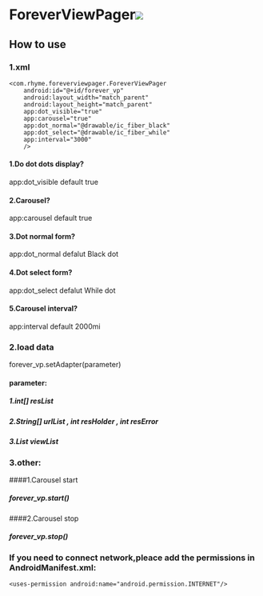 # ForeverViewPager[![](https://jitpack.io/v/rhylme/ForeverViewPager.svg)](https://jitpack.io/#rhylme/ForeverViewPager)
## How to use
### 1.xml
    <com.rhyme.foreverviewpager.ForeverViewPager
        android:id="@+id/forever_vp"
        android:layout_width="match_parent"
        android:layout_height="match_parent"
        app:dot_visible="true"
        app:carousel="true"
        app:dot_normal="@drawable/ic_fiber_black"
        app:dot_select="@drawable/ic_fiber_while"
        app:interval="3000"
        />
#### 1.Do dot dots display? 
  app:dot_visible default true
#### 2.Carousel?
 app:carousel default true
#### 3.Dot normal form?
 app:dot_normal defalut Black dot
#### 4.Dot select form?
 app:dot_select defalut While dot
#### 5.Carousel interval?
 app:interval default 2000mi
 
 ### 2.load data
forever_vp.setAdapter(parameter)
#### parameter:
##### 1.int[] resList
##### 2.String[] urlList , int resHolder , int resError
##### 3.List<View> viewList
  
 ### 3.other:
####1.Carousel start
##### forever_vp.start()
####2.Carousel stop
##### forever_vp.stop()
 
### If you need to connect network,pleace add the permissions in AndroidManifest.xml:
    <uses-permission android:name="android.permission.INTERNET"/>
